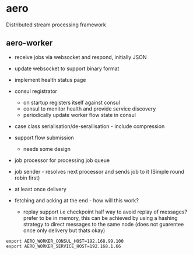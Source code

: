# aero
Distributed stream processing framework

## aero-worker
- receive jobs via websocket and respond, initially JSON
- update websocket to support binary format
- implement health status page
- consul registrator
    - on startup registers itself against consul
    - consul to monitor health and provide service discovery
    - periodically update worker flow state in consul
- case class serialisation/de-serailisation - include compression
- support flow submission
    - needs some design
- job processor for processing job queue
- job sender - resolves next processor and sends job to it (Simple round robin first)
- at least once delivery

- fetching and acking at the end - how will this work?
    - replay support i.e checkpoint half way to avoid replay of messages?
        prefer to be in memory, this can be achieved by using a hashing strategy to direct messages
        to the same node (does not guarentee once only delivery but thats okay)


```
export AERO_WORKER_CONSUL_HOST=192.168.99.100
export AERO_WORKER_SERVICE_HOST=192.168.1.66
```